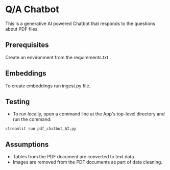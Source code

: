 # Q/A Chatbot
This is a generative AI powered Chatbot that responds to the questions about PDF files.

## Prerequisites
Create an environment from the requirements.txt

## Embeddings
To create embeddings run ingest.py file.

## Testing
- To run locally, open a command line at the App's top-level directory and run the command:

`streamlit run pdf_chatbot_AI.py`

## Assumptions
- Tables from the PDF document are converted to text data.
- Images are removed from the PDF documents as part of data cleaning.
